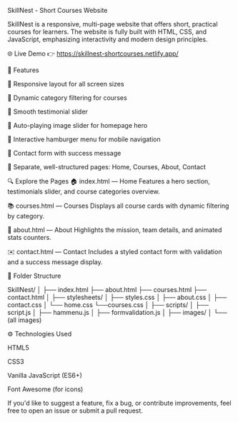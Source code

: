 SkillNest - Short Courses Website

SkillNest is a responsive, multi-page website that offers short, practical courses for learners. The website is fully built with HTML, CSS, and JavaScript, emphasizing interactivity and modern design principles.

🌐 Live Demo
👉 https://skillnest-shortcourses.netlify.app/

🎯 Features

🔘 Responsive layout for all screen sizes

🔘 Dynamic category filtering for courses

🔘 Smooth testimonial slider

🔘 Auto-playing image slider for homepage hero

🔘 Interactive hamburger menu for mobile navigation

🔘 Contact form with success message

🔘 Separate, well-structured pages: Home, Courses, About, Contact




🔍 Explore the Pages
🏠 index.html — Home
Features a hero section, testimonials slider, and course categories overview.

📚 courses.html — Courses
Displays all course cards with dynamic filtering by category.

👥 about.html — About
Highlights the mission, team details, and animated stats counters.

✉️ contact.html — Contact
Includes a styled contact form with validation and a success message display.



📁 Folder Structure

SkillNest/
│
├── index.html
├── about.html
├── courses.html
├── contact.html
│
├── stylesheets/
│   ├── styles.css
│   ├── about.css
│   ├── contact.css
│   └── home.css
    └──courses.css
│
├── scripts/
│   ├── script.js
│   ├── hammenu.js
│   ├── formvalidation.js
│
├── images/
│   └── (all images)





⚙️ Technologies Used

HTML5

CSS3

Vanilla JavaScript (ES6+)

Font Awesome (for icons)


If you'd like to suggest a feature, fix a bug, or contribute improvements, feel free to open an issue or submit a pull request.
